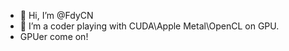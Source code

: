 - 👋 Hi, I’m @FdyCN
- 👀 I’m a coder playing with CUDA\Apple Metal\OpenCL on GPU.
- GPUer come on!

<!---
FdyCN/FdyCN is a ✨ special ✨ repository because its `README.md` (this file) appears on your GitHub profile.
You can click the Preview link to take a look at your changes.
--->

